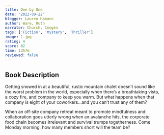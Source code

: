 ```yaml
---
title: One by One
date: "2022-09-22"
blogger: Lauren Hamann
author: Ware, Ruth
narrator: Church, Imogen
tags: ['Fiction', 'Mystery', 'Thriller']
image: 1.jpg
rating: 4
score: 82
time: 13h7m
reviewed: false
---
```



## Book Description

Getting snowed in at a beautiful, rustic mountain chalet doesn’t sound like the worst problem in the world, especially when there’s a breathtaking vista, a cozy fire, and company to keep you warm. But what happens when that company is eight of your coworkers…and you can’t trust any of them?

When an off-site company retreat meant to promote mindfulness and collaboration goes utterly wrong when an avalanche hits, the corporate food chain becomes irrelevant and survival trumps togetherness. Come Monday morning, how many members short will the team be?